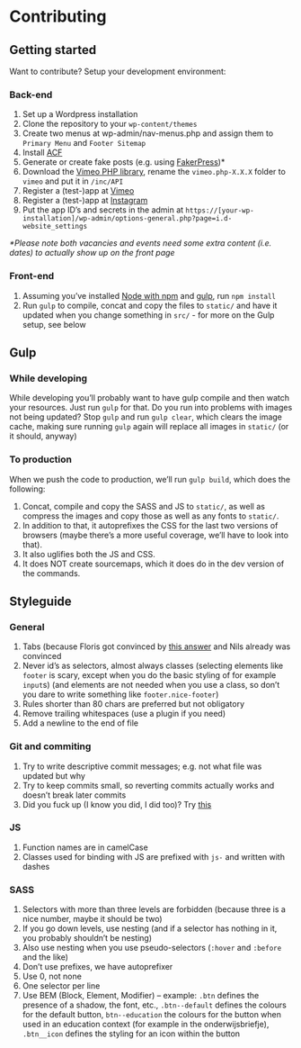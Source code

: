 # Contributing

## Getting started
Want to contribute? Setup your development environment:

### Back-end

1. Set up a Wordpress installation
2. Clone the repository to your `wp-content/themes`
3. Create two menus at wp-admin/nav-menus.php and assign them to `Primary Menu` and `Footer Sitemap`
4. Install [ACF](https://www.advancedcustomfields.com/)
5. Generate or create fake posts (e.g. using [FakerPress](https://wordpress.org/plugins/fakerpress/))*
6. Download the [Vimeo PHP library](https://github.com/vimeo/vimeo.php/releases), rename the `vimeo.php-X.X.X` folder to `vimeo` and put it in `/inc/API`
7. Register a (test-)app at [Vimeo](https://developer.vimeo.com/apps)
8. Register a (test-)app at [Instagram](https://www.instagram.com/developer/register/)
9. Put the app ID’s and secrets in the admin at `https://[your-wp-installation]/wp-admin/options-general.php?page=i.d-website_settings`


_\*Please note both vacancies and events need some extra content (i.e. dates) to actually show up on the front page_

### Front-end

1. Assuming you’ve installed
[Node with npm](https://nodejs.org/en/) and [gulp](http://gulpjs.com/),
run `npm install`
2. Run `gulp` to compile, concat and copy the files to `static/` and have it
updated when you change something in `src/` - for more on the Gulp setup, see below

## Gulp

### While developing
While developing you’ll probably want to have gulp compile and then watch your
resources. Just run `gulp` for that.
Do you run into problems with images not being updated? Stop `gulp` and run
`gulp clear`, which clears the image cache, making sure running `gulp` again
will replace all images in `static/` (or it should, anyway)

### To production
When we push the code to production, we’ll run `gulp build`, which does the
following:

1. Concat, compile and copy the SASS and JS to `static/`, as well as compress the images and copy those as well as any fonts to `static/`.
2. In addition to that, it autoprefixes the CSS for the last two versions of browsers (maybe there’s a more useful coverage, we’ll have to look into that).
3. It also uglifies both the JS and CSS.
4. It does NOT create sourcemaps, which it does do in the dev version of the commands.


## Styleguide

### General

1. Tabs (because Floris got convinced by
	[this answer](http://softwareengineering.stackexchange.com/a/72) and Nils
	already was convinced
2. Never id’s as selectors, almost always classes (selecting elements like
	`footer` is scary, except when you do the basic styling of for example
	`input`s) (and elements are not needed when you use a class, so don’t you
	dare to write something like `footer.nice-footer`)
3. Rules shorter than 80 chars are preferred but not obligatory
4. Remove trailing whitespaces (use a plugin if you need)
5. Add a newline to the end of file

### Git and commiting

1. Try to write descriptive commit messages; e.g. not what file was updated but
why
2. Try to keep commits small, so reverting commits actually works and doesn’t
break later commits
3. Did you fuck up (I know you did, I did too)? Try
[this](http://sethrobertson.github.io/GitFixUm/fixup.html)

### JS

1. Function names are in camelCase
2. Classes used for binding with JS are prefixed with `js-` and written with
dashes

### SASS

1. Selectors with more than three levels are forbidden (because three is a nice
	number, maybe it should be two)
2. If you go down levels, use nesting (and if a selector has nothing in it, you
	probably shouldn’t be nesting)
3. Also use nesting when you use pseudo-selectors (`:hover` and `:before` and
	the like)
3. Don’t use prefixes, we have autoprefixer
4. Use 0, not none
5. One selector per line
6. Use BEM (Block, Element, Modifier) – example: `.btn` defines the presence of
	a shadow, the font, etc., `.btn--default` defines the colours for the default
	button, `btn--education` the colours for the button when used in an education
	context (for example in the onderwijsbriefje), `.btn__icon` defines the
	styling for an icon within the button
